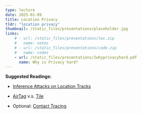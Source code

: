 ```yaml
---
type: lecture
date: 2025-01-09
title: Location Privacy 
tldr: "location privacy"
thumbnail: /static_files/presentations/placeholder.jpg
links: 
    # - url: /static_files/presentations/lec.zip
    #   name: notes
    # - url: /static_files/presentations/code.zip
    #   name: codes
    - url: /static_files/presentations/2whyprivacyhard.pdf
      name: Why is Privacy hard?
---
```

**Suggested Readings:**
- [Inference Attacks on Location Tracks](https://www.microsoft.com/en-us/research/publication/inference-attacks-location-tracks/)

- [AirTag](https://foundation.mozilla.org/en/privacynotincluded/apple-airtag/) v.s. [Tile](https://www.tile.com/en-us/blog/tile-vs-airtag)

- Optional: [Contact Tracing](https://github.com/DP-3T/documents/blob/master/DP3T%20White%20Paper.pdf)

